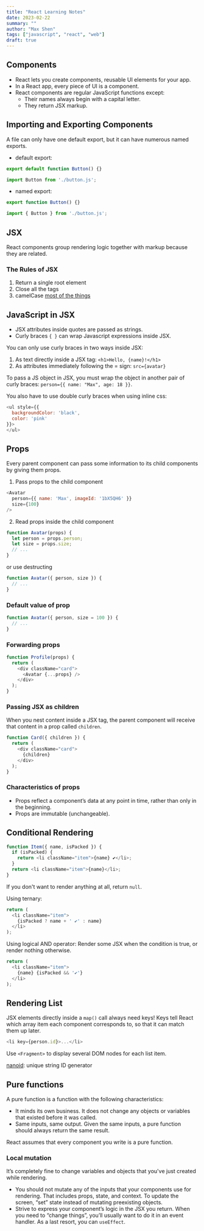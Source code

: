 ```yaml
---
title: "React Learning Notes"
date: 2023-02-22
summary: ""
author: "Max Shen"
tags: ["javascript", "react", "web"]
draft: true
---
```


## Components

- React lets you create components, reusable UI elements for your app.
- In a React app, every piece of UI is a component.
- React components are regular JavaScript functions except:
  - Their names always begin with a capital letter.
  - They return JSX markup.

## Importing and Exporting Components

A file can only have one default export, but it can have numerous named exports.

- default export:
```javascript
export default function Button() {}

import Button from './button.js';
```

- named export:
```javascript
export function Button() {}

import { Button } from './button.js';
```

## JSX

React components group rendering logic together with markup because they are related.

### The Rules of JSX

1. Return a single root element
2. Close all the tags
3. camelCase [most of the things](https://beta.reactjs.org/reference/react-dom/components/common)

## JavaScript in JSX

- JSX attributes inside quotes are passed as strings.
- Curly braces `{ }` can wrap Javascript expressions inside JSX.

You can only use curly braces in two ways inside JSX:
1. As text directly inside a JSX tag: `<h1>Hello, {name}!</h1>`
2. As attributes immediately following the = sign: `src={avatar}`

To pass a JS object in JSX, you must wrap the object in another pair of curly braces: `person={{ name: "Max", age: 18 }}`.

You also have to use double curly braces when using inline css:
```javascript
<ul style={{
  backgroundColor: 'black',
  color: 'pink'
}}>
</ul>
```

## Props

Every parent component can pass some information to its child components by giving them props.

1. Pass props to the child component

```javascript
<Avatar
  person={{ name: 'Max', imageId: '1bX5QH6' }}
  size={100}
/>
```

2. Read props inside the child component

```javascript
function Avatar(props) {
  let person = props.person;
  let size = props.size;
  // ...
}
```

or use destructing

```javascript
function Avatar({ person, size }) {
  // ...
}
```

### Default value of prop

```javascript
function Avatar({ person, size = 100 }) {
  // ...
}
```

### Forwarding props

```javascript
function Profile(props) {
  return (
    <div className="card">
      <Avatar {...props} />
    </div>
  );
}
```

### Passing JSX as children 

When you nest content inside a JSX tag, the parent component will receive that content in a prop called `children`.

```javascript
function Card({ children }) {
  return (
    <div className="card">
      {children}
    </div>
  );
}
```

### Characteristics of props

- Props reflect a component’s data at any point in time, rather than only in the beginning.
- Props are immutable (unchangeable).

## Conditional Rendering

```javascript
function Item({ name, isPacked }) {
  if (isPacked) {
    return <li className="item">{name} ✔</li>;
  }
  return <li className="item">{name}</li>;
}
```

If you don't want to render anything at all, return `null`.

Using ternary:
```javascript
return (
  <li className="item">
    {isPacked ? name + ' ✔' : name}
  </li>
);
```

Using logical AND operator: Render some JSX when the condition is true, or render nothing otherwise.

```javascript
return (
  <li className="item">
    {name} {isPacked && '✔'}
  </li>
);
```

## Rendering List

JSX elements directly inside a `map()` call always need keys! Keys tell React which array item each component corresponds to, so that it can match them up later.

```javascript
<li key={person.id}>...</li>
```

Use `<Fragment>` to display several DOM nodes for each list item.

[nanoid](https://github.com/ai/nanoid): unique string ID generator

## Pure functions

A pure function is a function with the following characteristics:
- It minds its own business. It does not change any objects or variables that existed before it was called.
- Same inputs, same output. Given the same inputs, a pure function should always return the same result.

React assumes that every component you write is a pure function.

### Local mutation
It’s completely fine to change variables and objects that you've just created while rendering.

- You should not mutate any of the inputs that your components use for rendering. That includes props, state, and context. To update the screen, “set” state instead of mutating preexisting objects.
- Strive to express your component’s logic in the JSX you return. When you need to “change things”, you’ll usually want to do it in an event handler. As a last resort, you can `useEffect`.
